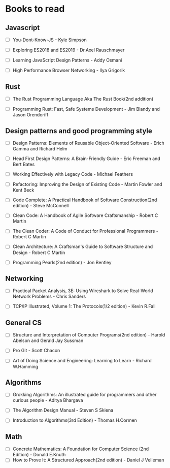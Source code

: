 # Books to read

## Javascript


- [ ] You-Dont-Know-JS - Kyle Simpson
- [ ] Exploring ES2018 and ES2019 - Dr.Axel Rauschmayer
- [ ] Learning JavaScript Design Patterns - Addy Osmani
- [ ] High Performance Browser Networking - Ilya Grigorik


## Rust


- [ ] The Rust Programming Language Aka The Rust Book(2nd addition)
- [ ] Programming Rust: Fast, Safe Systems Development - Jim Blandy and Jason Orendoriff


## Design patterns and good programming style


- [ ] Design Patterns: Elements of Reusable Object-Oriented Software - Erich Gamma and Richard Helm
- [ ] Head First Design Patterns: A Brain-Friendly Guide - Eric Freeman and Bert Bates
- [ ] Working Effectively with Legacy Code - Michael Feathers
- [ ] Refactoring: Improving the Design of Existing Code - Martin Fowler and Kent Beck
- [ ] Code Complete: A Practical Handbook of Software Construction(2nd edition) - Steve McConnell
- [ ] Clean Code: A Handbook of Agile Software Craftsmanship - Robert C Martin
- [ ] The Clean Coder: A Code of Conduct for Professional Programmers - Robert C Martin
- [ ] Clean Architecture: A Craftsman's Guide to Software Structure and Design - Robert C Martin
- [ ] Programming Pearls(2nd edition) - Jon Bentley


## Networking


- [ ] Practical Packet Analysis, 3E: Using Wireshark to Solve Real-World Network Problems - Chris Sanders
- [ ] TCP/IP Illustrated, Volume 1: The Protocols(1/2 edition) - Kevin R.Fall


## General CS


- [ ] Structure and Interpretation of Computer Programs(2nd edition) - Harold Abelson and Gerald Jay Sussman
- [ ] Pro Git - Scott Chacon
- [ ] Art of Doing Science and Engineering: Learning to Learn - Richard W.Hamming


## Algorithms


- [ ] Grokking Algorithms: An illustrated guide for programmers and other curious people - Aditya Bhargava
- [ ] The Algorithm Design Manual - Steven S Skiena
- [ ] Introduction to Algorithms(3rd Edition) - Thomas H.Cormen


## Math


- [ ] Concrete Mathematics: A Foundation for Computer Science (2nd Edition) - Donald E.Knuth
- [ ] How to Prove It: A Structured Approach(2nd edition) - Daniel J Velleman

